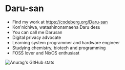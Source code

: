 # Daru-san

- Find my work at <https://codeberg.org/Daru-san>
- Kon'nichiwa, watashinonamaeha Daru desu
- You can call me Darusan
- Digital privacy advocate
- Learning system programmer and hardware engineer
- Studying chemistry, biotech and programming
- FOSS lover and NixOS enthusiast

![Anurag's GitHub stats](https://github-readme-stats.vercel.app/api?username=Daru-san&show_icons=true&theme=transparent)
